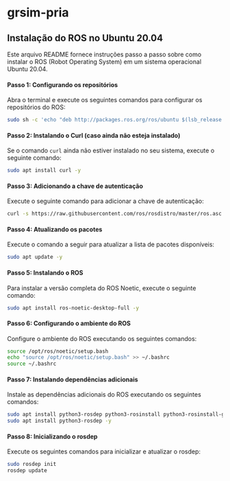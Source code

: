 # grsim-pria

## Instalação do ROS no Ubuntu 20.04

Este arquivo README fornece instruções passo a passo sobre como instalar o ROS (Robot Operating System) em um sistema operacional Ubuntu 20.04.

#### Passo 1: Configurando os repositórios

Abra o terminal e execute os seguintes comandos para configurar os repositórios do ROS:

```bash
sudo sh -c 'echo "deb http://packages.ros.org/ros/ubuntu $(lsb_release -sc) main" > /etc/apt/sources.list.d/ros-latest.list'
```

#### Passo 2: Instalando o Curl (caso ainda não esteja instalado)

Se o comando `curl` ainda não estiver instalado no seu sistema, execute o seguinte comando:

```bash
sudo apt install curl -y
```

#### Passo 3: Adicionando a chave de autenticação

Execute o seguinte comando para adicionar a chave de autenticação:

```bash
curl -s https://raw.githubusercontent.com/ros/rosdistro/master/ros.asc | sudo apt-key add -
```

#### Passo 4: Atualizando os pacotes

Execute o comando a seguir para atualizar a lista de pacotes disponíveis:

```bash
sudo apt update -y
```

#### Passo 5: Instalando o ROS

Para instalar a versão completa do ROS Noetic, execute o seguinte comando:

```bash
sudo apt install ros-noetic-desktop-full -y
```

#### Passo 6: Configurando o ambiente do ROS

Configure o ambiente do ROS executando os seguintes comandos:

```bash
source /opt/ros/noetic/setup.bash
echo "source /opt/ros/noetic/setup.bash" >> ~/.bashrc
source ~/.bashrc
```

#### Passo 7: Instalando dependências adicionais

Instale as dependências adicionais do ROS executando os seguintes comandos:

```bash
sudo apt install python3-rosdep python3-rosinstall python3-rosinstall-generator python3-wstool build-essential -y
sudo apt install python3-rosdep -y
```

#### Passo 8: Inicializando o rosdep

Execute os seguintes comandos para inicializar e atualizar o rosdep:

```bash
sudo rosdep init
rosdep update
```
